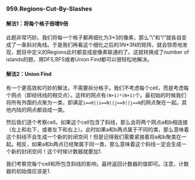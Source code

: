 ### 959.Regions-Cut-By-Slashes

#### 解法1：将每个格子倍增9倍
此题非常巧妙。我们将每一个格子都再细化为3\*3的像素，那么“\”和“/”就各自变成了一条斜对角线。于是我们再看这个细化之后的3N\*3N的矩阵，就会惊奇地发现，题目中定义的Regions此时都变成是像素联通的了。这就转换成了number of islands的题，用DFS,BFS或者Union Find都可以很轻松地解决。

#### 解法2：Union Find
有一个更高效和巧妙的解法，不需要拆分格子。我们不考虑每个cell，而是考虑每个网点（即经纬线的相交点）。这样的网点有```(N+1)*(N+1)```个。最初始的时候我们将所有外围的点聚为一类，即满足```i==0||i==N||j==0||j==N```的网点聚在一起。其他内陆的网点都自成一类。

然后我们逐个考察cell。如果这个cell包含了斜线，那么会将两个网点a和b相连接（左上和右下，或者左下和右上）。此时如果a和b两点属于不同的类，那么意味着这个斜线不会生成一个新的封闭空间！但是记得我们需要紧接着将a和b聚类在一起。相反，如果a和b两点已经聚属于同一类，那么意味着这个斜线一定会生成一个新的封闭空间！这个时候计数器就要加1.

我们考察完每个cell和所包含斜线的影响，最终返回计数器的值即可。注意，计数器的初始值应该是1.
